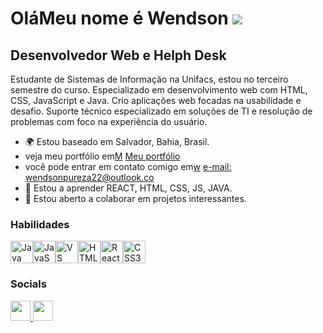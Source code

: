 OláMeu nome é Wendson ![](https://user-images.githubusercontent.com/18350557/176309783-0785949b-9127-417c-8b55-ab5a4333674e.gif)
================================================================================================================================

Desenvolvedor Web e Helph Desk
----------------------------------------------------------------------------------------------------------------------------------------------------------------------------------------------------------------------------------------------------------------

Estudante de Sistemas de Informação na Unifacs, estou no terceiro semestre do curso. Especializado em desenvolvimento web com HTML, CSS, JavaScript e Java. Crio aplicações web focadas na usabilidade e desafio. Suporte técnico especializado em soluções de TI e resolução de problemas com foco na experiência do usuário.

* 🌍 Estou baseado em Salvador, Bahia, Brasil.
* veja meu portfólio em[M](http://https://github.com/WendsonPureza?tab=repositories) [Meu portfólio](http://https://github.com/WendsonPureza?tab=repositórios)
* você pode entrar em contato comigo em[w](mailto:we) [e-mail: wendsonpureza22@outlook.co](mailto:wendsonpureza22@outlook.com)
* 🧠 Estou a aprender REACT, HTML, CSS, JS, JAVA.
* 🤝 Estou aberto a colaborar em projetos interessantes.
### Habilidades


<p align="esquerda">
<a href="https://www.oracle.com/java/" target="_blank" rel="noreferrer"><img src="https://raw.githubusercontent.com/danielcranney/readme-generator/main/public/icons/skills/java-colored.svg" width="36" height="36" alt="Java"/></a><a href="https://developer.mozilla.org/en-US/docs/Web/JavaScript" target="_blank" rel="noreferrer"><img src="https://raw.githubusercontent.com/danielcranney/readme-generator/main/public/icons/skills/javascript-colored.svg" width="36" height="36" alt="JavaScript"/></a><a href="https://code.visualstudio.com/" target="_blank" rel="noreferrer"><img src="https://raw.githubusercontent.com/danielcranney/readme-generator/main/public/icons/skills/visualstudiocode.svg" width="36" height="36" alt="VS Code"/></a><a href="https://developer.mozilla.org/en-US/docs/Glossary/HTML5" target="_blank" rel="noreferrer"><img src="https://raw.githubusercontent.com/danielcranney/readme-generator/main/public/icons/skills/html5-colored.svg" width="36" height="36" alt="HTML5"/></a><a href="https://reactjs.org/" target="_blank" rel="noreferrer"><img src="https://raw.githubusercontent.com/danielcranney/readme-generator/main/public/icons/skills/react-colored.svg" width="36" height="36" alt="React"/></a><a href="https://www.w3.org/TR/CSS/#css" target="_blank" rel="noreferrer"><img src="https://raw.githubusercontent.com/danielcranney/readme-generator/main/public/icons/skills/css3-colored.svg" width="36" height="36" alt="CSS3"/></a>
</p>


### Socials

<p align="esquerda"> <a href="https://www.github.com/WendsonPureza" target="_blank" rel="noreferrer"> <picture> <source media="(prefere-color-scheme: dark)" srcset="https://raw.githubusercontent.com/danielcranney/readme-generator/main/public/icons/socials/github-dark.svg"/> <source media="(prefere-color-scheme: light)" srcset="https://raw.githubusercontent.com/danielcranney/readme-generator/main/public/icons/socials/github.svg" /> <img src="https://raw.githubusercontent.com/danielcranney/readme-generator/main/public/icons/socials/github.svg" width="32" height="32"/> </picture> </a> <a href="https://www.linkedin.com/in/wendson-santos-pureza" target="_blank" rel="noreferrer"> <picture> <source media="(prefere-color-scheme: dark)" srcset="https://raw.githubusercontent.com/danielcranney/readme-generator/main/public/icons/socials/linkedin-dark.svg"/> <source media="(prefere-color-scheme: light)" srcset="https://raw.githubusercontent.com/danielcranney/readme-generator/main/public/icons/socials/linkedin.svg" /> <img src="https://raw.githubusercontent.com/danielcranney/readme-generator/main/public/icons/socials/linkedin.svg" width="32" height="32"/> </picture></a></p>

